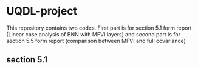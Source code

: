 # UQDL-project

This repository contains two codes. First part is for section 5.1 form report (Linear case analysis of BNN with MFVI layers) and second part is for section 5.5 form report (comparison between MFVI and full covariance) 

## section 5.1 
